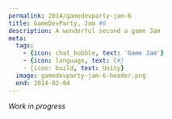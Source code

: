 ```yaml
---
permalink: 2014/gamedevparty-jam-6
title: GameDevParty, Jam #6
description: A wonderful second a game Jam
meta:
  tags:
    - {icon: chat_bubble, text: 'Game Jam'}
    - {icon: language, text: C#}
    - {icon: build, text: Unity}
  image: gamedevparty-jam-6-header.png
  end: 2014-02-04
---
```


*Work in progress*